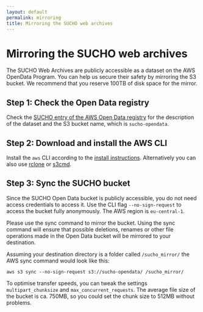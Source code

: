```yaml
---
layout: default
permalink: mirroring
title: Mirroring the SUCHO web archives
---
```


# Mirroring the SUCHO web archives

The SUCHO Web Archives are publicly accessible as a dataset on the AWS OpenData Program. You can help us secure their safety by mirroring the S3 bucket. We recommend that you reserve 100TB of disk space for the mirror.

## Step 1: Check the Open Data registry

Check the [SUCHO entry of the AWS Open Data registry](https://registry.opendata.aws/sucho/) for the description of the dataset and the S3 bucket name, which is `sucho-opendata`.

## Step 2: Download and install the AWS CLI

Install the `aws` CLI according to the [install instructions](https://aws.amazon.com/cli/). Alternatively you can also use [rclone](https://rclone.org/) or [s3cmd](https://s3tools.org/s3cmd).

## Step 3: Sync the SUCHO bucket

Since the SUCHO Open Data bucket is publicly accessible, you do not need access credentials to access it. Use the CLI flag `--no-sign-request` to access the bucket fully anonymously. The AWS region is `eu-central-1`.

Please use the sync command to mirror the bucket. Using the sync command will ensure that possible deletions, renames or other file operations made in the Open Data bucket will be mirrored to your destination.

Assuming your destination directory is a folder called `/sucho_mirror/` the AWS sync command would look like this:
```
aws s3 sync --no-sign-request s3://sucho-opendata/ /sucho_mirror/
```

To optimise transfer speeds, you can tweak the settings `multipart_chunksize` and `max_concurrent_requests`. The average file size of the bucket is ca. 750MB, so you could set the chunk size to 512MB without problems.


   
